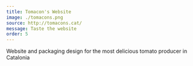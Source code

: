 ```yaml
---
title: Tomacon's Website
image: ./tomacons.png
source: http://tomacons.cat/
message: Taste the website
order: 5
---
```


Website and packaging design for the most delicious tomato producer in Catalonia
